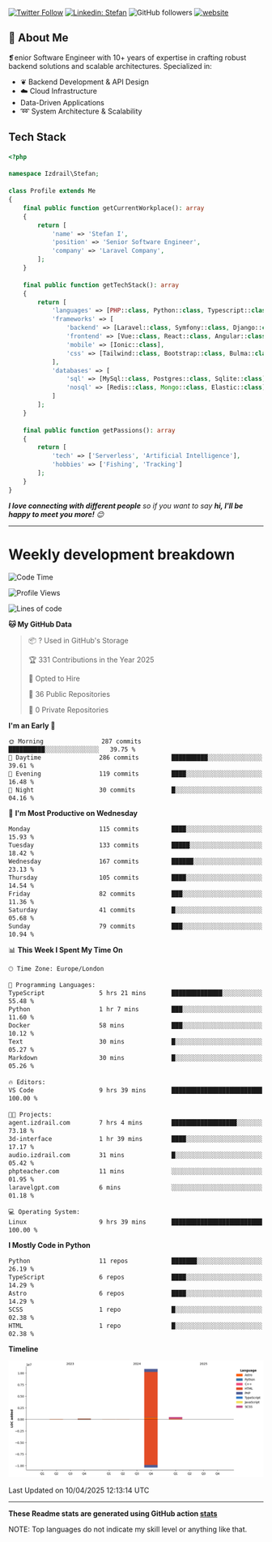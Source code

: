 [![Twitter Follow](https://img.shields.io/twitter/follow/thephpteacher?label=Follow)](https://twitter.com/intent/follow?screen_name=thephpteacher)
[![Linkedin: Stefan](https://img.shields.io/badge/izdrail-blue?style=flat-square&logo=Linkedin&logoColor=white&link=https://www.linkedin.com/in/izdrail/)](https://www.linkedin.com/in/izdrail/)
![GitHub followers](https://img.shields.io/github/followers/izdrail?label=Follow&style=social)
[![website](https://img.shields.io/badge/Website-46a2f1.svg?&style=flat-square&logo=Google-Chrome&logoColor=white&link=https://izdrail.com/)](https://izdrail.com/)

## 🚀 About Me
❡enior Software Engineer with 10+ years of expertise in crafting robust backend solutions and scalable architectures. 
Specialized in:

- ❦ Backend Development & API Design
- ☁️ Cloud Infrastructure
-  Data-Driven Applications
- ➿ System Architecture & Scalability

## Tech Stack

```php
<?php

namespace Izdrail\Stefan;

class Profile extends Me
{
    final public function getCurrentWorkplace(): array
    {
        return [
            'name' => 'Stefan I',
            'position' => 'Senior Software Engineer',
            'company' => 'Laravel Company',
        ];
    }
    
    final public function getTechStack(): array
    {
        return [
            'languages' => [PHP::class, Python::class, Typescript::class],
            'frameworks' => [
                'backend' => [Laravel::class, Symfony::class, Django::class, FastApi::class],
                'frontend' => [Vue::class, React::class, Angular::class],
                'mobile' => [Ionic::class],
                'css' => [Tailwind::class, Bootstrap::class, Bulma::class]
            ],
            'databases' => [
                'sql' => [MySql::class, Postgres::class, Sqlite::class],
                'nosql' => [Redis::class, Mongo::class, Elastic::class]
            ]
        ];
    }

    final public function getPassions(): array
    {
        return [
            'tech' => ['Serverless', 'Artificial Intelligence'],
            'hobbies' => ['Fishing', 'Tracking']
        ];
    }
}
```
 <em><b>I love connecting with different people</b> so if you want to say <b>hi, I'll be happy to meet you more!</b> 😊</em>


---
# Weekly development breakdown
<!--START_SECTION:waka-->
![Code Time](http://img.shields.io/badge/Code%20Time-1%2C204%20hrs%2047%20mins-blue)

![Profile Views](http://img.shields.io/badge/Profile%20Views-2-blue)

![Lines of code](https://img.shields.io/badge/From%20Hello%20World%20I%27ve%20Written-11.7%20million%20lines%20of%20code-blue)

**🐱 My GitHub Data** 

> 📦 ? Used in GitHub's Storage 
 > 
> 🏆 331 Contributions in the Year 2025
 > 
> 💼 Opted to Hire
 > 
> 📜 36 Public Repositories 
 > 
> 🔑 0 Private Repositories 
 > 
**I'm an Early 🐤** 

```text
🌞 Morning                287 commits         ██████████░░░░░░░░░░░░░░░   39.75 % 
🌆 Daytime                286 commits         ██████████░░░░░░░░░░░░░░░   39.61 % 
🌃 Evening                119 commits         ████░░░░░░░░░░░░░░░░░░░░░   16.48 % 
🌙 Night                  30 commits          █░░░░░░░░░░░░░░░░░░░░░░░░   04.16 % 
```
📅 **I'm Most Productive on Wednesday** 

```text
Monday                   115 commits         ████░░░░░░░░░░░░░░░░░░░░░   15.93 % 
Tuesday                  133 commits         █████░░░░░░░░░░░░░░░░░░░░   18.42 % 
Wednesday                167 commits         ██████░░░░░░░░░░░░░░░░░░░   23.13 % 
Thursday                 105 commits         ████░░░░░░░░░░░░░░░░░░░░░   14.54 % 
Friday                   82 commits          ███░░░░░░░░░░░░░░░░░░░░░░   11.36 % 
Saturday                 41 commits          █░░░░░░░░░░░░░░░░░░░░░░░░   05.68 % 
Sunday                   79 commits          ███░░░░░░░░░░░░░░░░░░░░░░   10.94 % 
```


📊 **This Week I Spent My Time On** 

```text
🕑︎ Time Zone: Europe/London

💬 Programming Languages: 
TypeScript               5 hrs 21 mins       ██████████████░░░░░░░░░░░   55.48 % 
Python                   1 hr 7 mins         ███░░░░░░░░░░░░░░░░░░░░░░   11.60 % 
Docker                   58 mins             ███░░░░░░░░░░░░░░░░░░░░░░   10.12 % 
Text                     30 mins             █░░░░░░░░░░░░░░░░░░░░░░░░   05.27 % 
Markdown                 30 mins             █░░░░░░░░░░░░░░░░░░░░░░░░   05.26 % 

🔥 Editors: 
VS Code                  9 hrs 39 mins       █████████████████████████   100.00 % 

🐱‍💻 Projects: 
agent.izdrail.com        7 hrs 4 mins        ██████████████████░░░░░░░   73.18 % 
3d-interface             1 hr 39 mins        ████░░░░░░░░░░░░░░░░░░░░░   17.17 % 
audio.izdrail.com        31 mins             █░░░░░░░░░░░░░░░░░░░░░░░░   05.42 % 
phpteacher.com           11 mins             ░░░░░░░░░░░░░░░░░░░░░░░░░   01.95 % 
laravelgpt.com           6 mins              ░░░░░░░░░░░░░░░░░░░░░░░░░   01.18 % 

💻 Operating System: 
Linux                    9 hrs 39 mins       █████████████████████████   100.00 % 
```

**I Mostly Code in Python** 

```text
Python                   11 repos            ███████░░░░░░░░░░░░░░░░░░   26.19 % 
TypeScript               6 repos             ████░░░░░░░░░░░░░░░░░░░░░   14.29 % 
Astro                    6 repos             ████░░░░░░░░░░░░░░░░░░░░░   14.29 % 
SCSS                     1 repo              █░░░░░░░░░░░░░░░░░░░░░░░░   02.38 % 
HTML                     1 repo              █░░░░░░░░░░░░░░░░░░░░░░░░   02.38 % 
```



**Timeline**

![Lines of Code chart](https://raw.githubusercontent.com/izdrail/izdrail/master/assets/bar_graph.png)


 Last Updated on 10/04/2025 12:13:14 UTC
<!--END_SECTION:waka-->

---


**These Readme stats are generated using GitHub action [stats](https://github.com/izdrail/stats)**

NOTE: Top languages do not indicate my skill level or anything like that. 
